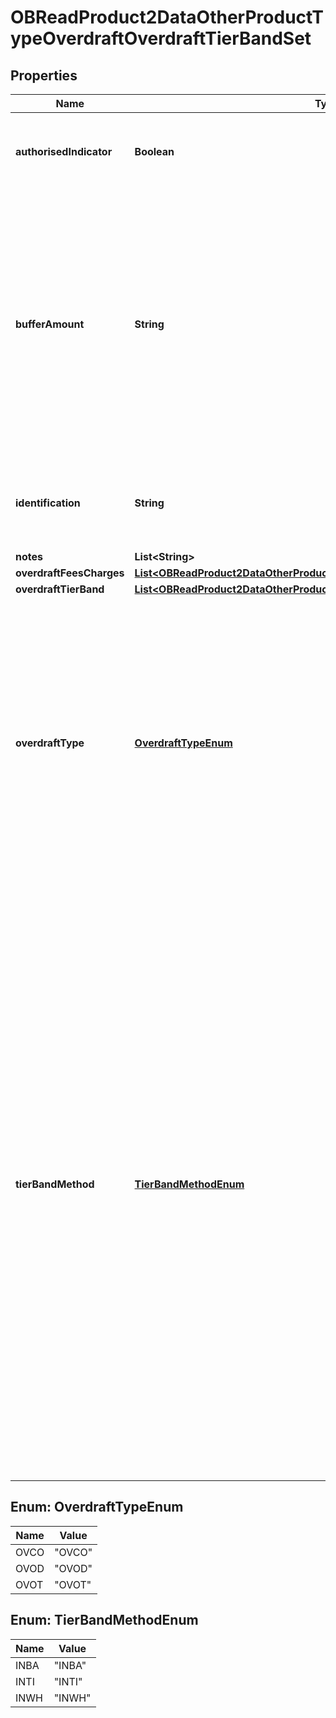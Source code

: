
# OBReadProduct2DataOtherProductTypeOverdraftOverdraftTierBandSet

## Properties
Name | Type | Description | Notes
------------ | ------------- | ------------- | -------------
**authorisedIndicator** | **Boolean** | Indicates if the Overdraft is authorised (Y) or unauthorised (N) |  [optional]
**bufferAmount** | **String** | When a customer exceeds their credit limit, a financial institution will not charge the customer unauthorised overdraft charges if they do not exceed by more than the buffer amount. Note: Authorised overdraft charges may still apply. |  [optional]
**identification** | **String** | Unique and unambiguous identification of a  Tier Band for a overdraft product. |  [optional]
**notes** | **List&lt;String&gt;** |  |  [optional]
**overdraftFeesCharges** | [**List&lt;OBReadProduct2DataOtherProductTypeOverdraftOverdraftFeesCharges&gt;**](OBReadProduct2DataOtherProductTypeOverdraftOverdraftFeesCharges.md) |  |  [optional]
**overdraftTierBand** | [**List&lt;OBReadProduct2DataOtherProductTypeOverdraftOverdraftTierBand&gt;**](OBReadProduct2DataOtherProductTypeOverdraftOverdraftTierBand.md) |  | 
**overdraftType** | [**OverdraftTypeEnum**](#OverdraftTypeEnum) | An overdraft can either be &#39;committed&#39; which means that the facility cannot be withdrawn without reasonable notification before it&#39;s agreed end date, or &#39;on demand&#39; which means that the financial institution can demand repayment at any point in time. |  [optional]
**tierBandMethod** | [**TierBandMethodEnum**](#TierBandMethodEnum) | The methodology of how overdraft is charged. It can be: &#39;Whole&#39;  Where the same charge/rate is applied to the entirety of the overdraft balance (where charges are applicable).  &#39;Tiered&#39; Where different charges/rates are applied dependent on overdraft maximum and minimum balance amount tiers defined by the lending financial organisation &#39;Banded&#39; Where different charges/rates are applied dependent on overdraft maximum and minimum balance amount bands defined by a government organisation. | 


<a name="OverdraftTypeEnum"></a>
## Enum: OverdraftTypeEnum
Name | Value
---- | -----
OVCO | &quot;OVCO&quot;
OVOD | &quot;OVOD&quot;
OVOT | &quot;OVOT&quot;


<a name="TierBandMethodEnum"></a>
## Enum: TierBandMethodEnum
Name | Value
---- | -----
INBA | &quot;INBA&quot;
INTI | &quot;INTI&quot;
INWH | &quot;INWH&quot;



